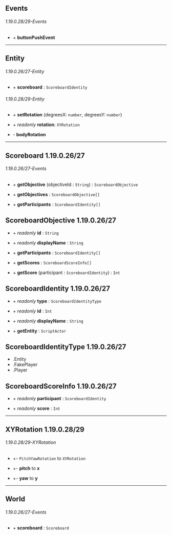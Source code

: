 ## Events
###### 1.19.0.28/29-Events
- \+ **buttonPushEvent**

---

## Entity
###### 1.19.0.26/27-Entity
- \+ **scoreboard** : `ScoreboardIdentity`

###### 1.19.0.28/29-Entity
- \+ **setRotation** (degreesX: `number`, degreesY: `number`)

- \+ *readonly* **rotation**: `XYRotation`

- \- **bodyRotation**

---

## Scoreboard 1.19.0.26/27
###### 1.19.0.26/27-Events
- \+ **getObjective** (objectiveId : `String`) : `ScoreboardObjective`

- \+ **getObjectives** : `ScoreboardObjective[]`

- \+ **getParticipants** : `ScoreboardIdentity[]`


## ScoreboardObjective 1.19.0.26/27
- \+ *readonly* **id** : `String` 

- \+ *readonly* **displayName** : `String`

- \+ **getParticipants** : `ScoreboardIdentity[]`

- \+ **getScores** : `ScoreboardScoreInfo[]`

- \+ **getScore** (participant : `ScoreboardIdentity`) : `Int`


## ScoreboardIdentity 1.19.0.26/27
- \+ *readonly* **type** : `ScoreboardIdentityType`

- \+ *readonly* **id** : `Int` 

- \+ *readonly* **displayName** : `String`

- \+ **getEntity** : `ScriptActor` 


## ScoreboardIdentityType 1.19.0.26/27
- .Entity 
- .FakePlayer 
- .Player 

## ScoreboardScoreInfo 1.19.0.26/27
- \+ *readonly* **participant** : `ScoreboardIdentity`

- \+ *readonly* **score** : `Int`

---

## XYRotation 1.19.0.28/29
###### 1.19.0.28/29-XYRotation
- +- `PitchYawRotation` to `XYRotation`

- +- **pitch** to **x**

- +- **yaw** to **y**

---

## World
###### 1.19.0.26/27-Events
- \+ **scoreboard** : `Scoreboard`


